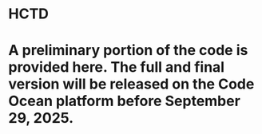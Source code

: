 # HCTD
# A preliminary portion of the code is provided here. The full and final version will be released on the Code Ocean platform before September 29, 2025.
